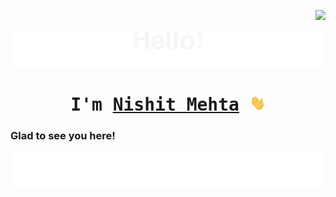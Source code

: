 <p align="right">
  <img src ="https://komarev.com/ghpvc/?username=nishitxmehta&style=flat-square&color=blue&label=Profile+Views"/>
</p>

<p align="center">
  <img src="https://github.com/nishitxmehta/nishitxmehta/blob/main/assest/readmeHeader.svg"/>
</p>

<h1 align="center">
<samp>I'm <a href="https://www.linkedin.com/in/nishitmehta-/" target="_blank">Nishit Mehta</a> <img src="https://github.com/nishitxmehta/nishitxmehta/blob/main/assest/wavingHand.gif" width="25"> </samp>
</h1>

### Glad to see you here!

<p align="center">
  <img src="https://github.com/nishitxmehta/nishitxmehta/blob/main/assest/readmeFooter.svg"/>
</p>


<!--
**nishitxmehta/nishitxmehta** is a ✨ _special_ ✨ repository because its `README.md` (this file) appears on your GitHub profile.

Here are some ideas to get you started:

- 🔭 I’m currently working on ...
- 🌱 I’m currently learning ...
- 👯 I’m looking to collaborate on ...
- 🤔 I’m looking for help with ...
- 💬 Ask me about ...
- 📫 How to reach me: ...
- 😄 Pronouns: ...
- ⚡ Fun fact: ...
-->
